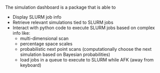 The simulation dashboard is a package that is able to
- Display SLURM job info
- Retrieve relevant simulations tied to SLURM jobs
- Interact with python code to execute SLURM jobs based on complex info like:
    - multi-dimensional scan
    - percentage space scales
    - probabilistic next point scans (computationally choose the next simulation based on Bayesian probabilities)
    - load jobs in a queue to execute to SLURM while AFK (away from keyboard)



